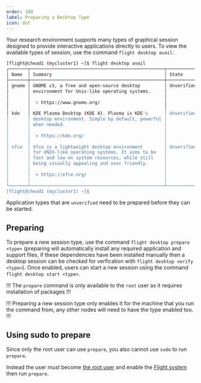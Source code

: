 ```yaml
---
order: 100
label: Preparing a Desktop Type
icon: dot
---
```



Your research environment supports many types of graphical session designed to provide interactive applications directly to users. To view the available types of session, use the command `flight desktop avail`:

```bash
[flight@chead1 (mycluster1) ~]$ flight desktop avail
┌───────┬──────────────────────────────────────────────────┬────────────┐
│ Name  │ Summary                                          │ State      │
├───────┼──────────────────────────────────────────────────┼────────────┤
│ gnome │ GNOME v3, a free and open-source desktop         │ Unverified │
│       │ environment for Unix-like operating systems.     │            │
│       │                                                  │            │
│       │  > https://www.gnome.org/                        │            │
│       │                                                  │            │
│ kde   │ KDE Plasma Desktop (KDE 4). Plasma is KDE's      │ Unverified │
│       │ desktop environment. Simple by default, powerful │            │
│       │ when needed.                                     │            │
│       │                                                  │            │
│       │  > https://kde.org/                              │            │
│       │                                                  │            │
│ xfce  │ Xfce is a lightweight desktop environment        │ Unverified │
│       │ for UNIX-like operating systems. It aims to be   │            │
│       │ fast and low on system resources, while still    │            │
│       │ being visually appealing and user friendly.      │            │
│       │                                                  │            │
│       │  > https://xfce.org/                             │            │
│       │                                                  │            │
└───────┴──────────────────────────────────────────────────┴────────────┘
[flight@chead1 (mycluster1) ~]$ 
```

Application types that are `unverified` need to be prepared before they can be started.


## Preparing


To prepare a new session type, use the command `flight desktop prepare <type>` (preparing will automatically install any required application and support files, if these dependencies have been installed manually then a desktop session can be checked for verfication with `flight desktop verify <type>`). Once enabled, users can start a new session using the command `flight desktop start <type>`.

!!!
The `prepare` command is only available to the `root` user as it requires installation of packages
!!!

!!!
Preparing a new session type only enables it for the machine that you run the command from, any other nodes will need to have the type enabled too.
!!!

## Using sudo to prepare

Since only the root user can use `prepare`, you also cannot use `sudo` to run `prepare`.

Instead the user must become [the root user](/general_environment_usage/cli_basics/becoming_the_root_user/) and enable the [Flight system](/flight_environment_usage/flight_overview/flight_system/) then run `prepare`.





